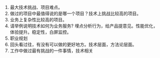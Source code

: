 1. 最大技术挑战、项目难点。
2. 做过的项目中最值得说的是哪一个项目？技术上挑战比较高的项目。
3. 业务上复杂性比较高的项目。
4. 请举例说明技术如何为业务服务?
   埋点分析行为，给产品提意见。性能优化，体验提升。稳定性，白屏监控。
5. 职业规划
6. 回头看过往，有没有可以做的更好地方。技术层面，方法论层面。
7. 工作中做过最有挑战的一件事情，技术相关